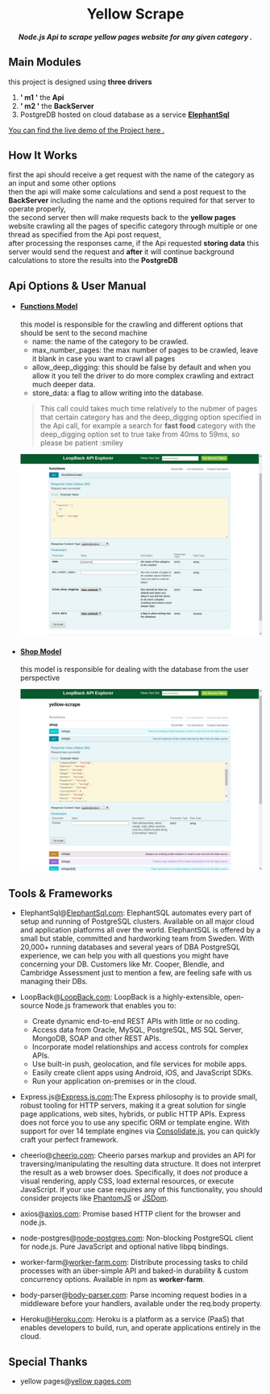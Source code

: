 <h1 align="center">Yellow Scrape</h1>

<h5 align="center">Node.js Api to scrape yellow pages website for any given category .</h5>


## Main Modules

 this project is designed using **three drivers**
 1. **' m1 '** the **Api**
 2. **' m2 '** the **BackServer**
 3. PostgreDB hosted on cloud database as a service **[ElephantSql](https://api.elephantsql.com)**
 
<a href="https://yellow-scrape-m1.herokuapp.com/explorer/">You can find the live demo of the Project here .</a>

## How It Works
   first the api should receive a get request with the name of the category as an input and some other options
<br>then the api will make some calculations and send a post request to the **BackServer** including the name and the options required for that server to operate properly,
<br>the second server then will make requests back to the **yellow pages** website crawling all the pages of specific category through multiple or one thread as specified from the Api post request,
<br>after processing the responses came, if the Api requested **storing data** this server would send the request and **after** it will continue background calculations to store the results into the **PostgreDB**

## Api Options & User Manual
  - #### [Functions Model](https://yellow-scrape-m1.herokuapp.com/explorer/#!/functions/functions_crawl)
    this model is responsible for the crawling and different options that should be sent to the second machine
    -  name: the name of the category to be crawled.
    -  max_number_pages: the max number of pages to be crawled, leave it blank in case you want to crawl all pages
    -  allow_deep_digging: this should be false by default and when you allow it you tell the driver to do more complex crawling and extract much deeper data.
    -  store_data: a flag to allow writing into the database.<br>
    > This call could takes much time relatively to the nubmer of pages that certain category has and the deep_digging option specified in the Api call, for example a search for **fast food** category with the deep_digging option set to true take from 40ms to 59ms, so please be patient :smiley
    <p align="center">
         <img src="https://raw.githubusercontent.com/YousifHmada/yellow-scrape/master/assets/Screenshot%20from%202017-12-18%2014-31-07.png"/>
    </p>
  - #### [Shop Model](https://yellow-scrape-m1.herokuapp.com/explorer/#!/shop/shop_find)
    this model is responsible for dealing with the database from the user perspective
    <p align="center">
         <img src="https://raw.githubusercontent.com/YousifHmada/yellow-scrape/master/assets/Screenshot%20from%202017-12-18%2014-31-23.png"/>
    </p>
    

## Tools & Frameworks
  -  ElephantSql@[ElephantSql.com](https://www.elephantsql.com/): ElephantSQL automates every part of setup and running of PostgreSQL clusters. Available on all major cloud and application platforms all over the world. ElephantSQL is offered by a small but stable, committed and hardworking team from Sweden. With 20,000+ running databases and several years of DBA PostgreSQL experience, we can help you with all questions you might have concerning your DB. Customers like Mr. Cooper, Blendle, and Cambridge Assessment just to mention a few, are feeling safe with us managing their DBs.
  -  LoopBack@[LoopBack.com](https://loopback.io/): LoopBack is a highly-extensible, open-source Node.js framework that enables you to:

     * Create dynamic end-to-end REST APIs with little or no coding.
     * Access data from Oracle, MySQL, PostgreSQL, MS SQL Server, MongoDB, SOAP and other REST APIs.
     * Incorporate model relationships and access controls for complex APIs.
     * Use built-in push, geolocation, and file services for mobile apps.
     * Easily create client apps using Android, iOS, and JavaScript SDKs.
     * Run your application on-premises or in the cloud.
  -  Express.js@[Express.js.com](https://expressjs.com/):The Express philosophy is to provide small, robust tooling for HTTP servers, making
  it a great solution for single page applications, web sites, hybrids, or public
  HTTP APIs.
     Express does not force you to use any specific ORM or template engine. With support for over
     14 template engines via [Consolidate.js](https://github.com/tj/consolidate.js),
     you can quickly craft your perfect framework.
  -  cheerio@[cheerio.com](https://github.com/cheeriojs/cheerio/edit/master/Readme.md): Cheerio parses markup and provides an API for traversing/manipulating the resulting data structure. It does not interpret the result as a web browser does. Specifically, it does *not* produce a visual rendering, apply CSS, load external resources, or execute JavaScript. If your use case requires any of this functionality, you should consider projects like [PhantomJS](http://phantomjs.org/) or [JSDom](https://github.com/tmpvar/jsdom).
  -  axios@[axios.com](https://github.com/axios/axios): Promise based HTTP client for the browser and node.js.
  -  node-postgres@[node-postgres.com](https://github.com/brianc/node-postgres): Non-blocking PostgreSQL client for node.js. Pure JavaScript and optional native libpq bindings.
  -  worker-farm@[worker-farm.com](https://github.com/rvagg/node-worker-farm): Distribute processing tasks to child processes with an über-simple API and baked-in durability & custom concurrency options. Available in npm as **worker-farm**.
  -  body-parser@[body-parser.com](https://github.com/expressjs/body-parser): Parse incoming request bodies in a middleware before your handlers, available under the req.body property.
  -  Heroku@[Heroku.com](https://dashboard.heroku.com/): Heroku is a platform as a service (PaaS) that enables developers to build, run, and operate applications entirely in the cloud.


## Special Thanks
  -  yellow pages@[yellow pages.com](https://www.yellowpages.com.eg)
